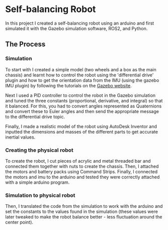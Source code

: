 # Self-balancing Robot
In this project I created a self-balancing robot using an arduino and first simulated it with the Gazebo simulation software, ROS2, and Python.

## The Process
### Simulation
To start with I created a simple model (two wheels and a box as the main chassis) and learnt how to control the robot using the 'differential drive' plugin and how to get the orientation data from the IMU (using the gazebo IMU plugin) by following the tutorials on the [Gazebo website](http://classic.gazebosim.org/tutorials). 


Next I used a PID controller to control the robot in the Gazebo simulation and tuned the three constants (proportional, derivative, and integral) so that it balanced. For this, you had to convert angles represented as Quaternions and convert these to Euler angles and then send the appropriate message to the differential drive topic.

Finally, I made a realistic model of the robot using AutoDesk Inventor and inputted the dimensions and masses of the different parts to get accurate inertial values.

### Creating the physical robot
To create the robot, I cut pieces of acrylic and metal threaded bar and connected them together with nuts to create the chassis. Then, I attached the motors and battery packs using Command Strips. Finally, I connected the motors and imu to the arduino and tested they were correctly attached with a simple arduino program.

### Simulation to physical robot
Then, I translated the code from the simulation to work with the arduino and set the constants to the values found in the simulation (these values were later tweaked to make the robot balance better - less fluctuation around the center point).


